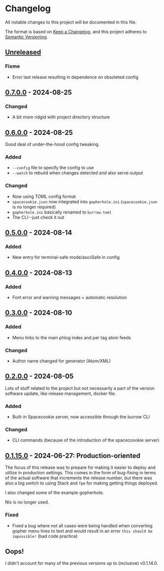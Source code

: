# Changelog

All notable changes to this project will be documented in this file.

The format is based on [Keep a Changelog](https://keepachangelog.com/en/1.0.0/),
and this project adheres to [Semantic Versioning](https://semver.org/spec/v2.0.0.html).

## [Unreleased]

### Fixme

* Error last release resulting in dependence on obsoleted config

## [0.7.0.0] - 2024-08-25

### Changed

* A bit more ridgid with project directory structure

## [0.6.0.0] - 2024-08-25

Good deal of under-the-hood config tweaking.

### Added

* `--config` file to specify the config to use
* `--watch` to rebuild when changes detected and also serve output

### Changed

* Now using TOML config format
* `spacecookie.json` now integrated into `gopherhole.ini` (`spacecookie.json` is no longer required)
* `gopherhole.ini` basically renamed to `burrow.toml`
* The CLI--just check it out

## [0.5.0.0] - 2024-08-14

### Added

* New entry for terminal-safe mode/asciiSafe in config

## [0.4.0.0] - 2024-08-13

### Added

* Font error and warning messages + automatic resolution

## [0.3.0.0] - 2024-08-10

### Added

* Menu links to the main phlog index and per tag atom feeds

### Changed

* Author name changed for generator (Atom/XML)

## [0.2.0.0] - 2024-08-05

Lots of stuff related to the project but not necessarily a part of the version software
update, like release management, docker file.

### Added

* Built-in Spacecookie server, now accessible through the burrow CLI

### Changed

* CLI commands (because of the introduction of the spacecoookie server)

## [0.1.15.0] - 2024-06-27: Production-oriented

The focus of this release was to prepare for making it easier to deploy and utilize in
production settings. This comes in the form of bug-fixing in terms of the actual software
that increments the release number, but there was also a big switch to using Stack and
`fpm` for making getting things deployed.

I also changed some of the example gopherhole.

Nix is no longer used.

### Fixed

* Fixed a bug where not all cases were being handled when converting gopher menu lines to
  text and would result in an error `this should be impossible!` (bad code practice)

## Oops!

I didn't account for many of the previous versions up to (inclusive) v0.1.14.0.

[unreleased]: https://github.com/someodd/burrow/compare/v0.7.0.0...HEAD
[0.7.0.0]: https://github.com/someodd/burrow/compare/v0.6.0.0...v0.7.0.0
[0.6.0.0]: https://github.com/someodd/burrow/compare/v0.5.0.0...v0.6.0.0
[0.5.0.0]: https://github.com/someodd/burrow/compare/v0.4.0.0...v0.5.0.0
[0.4.0.0]: https://github.com/someodd/burrow/compare/v0.3.0.0...v0.4.0.0
[0.3.0.0]: https://github.com/someodd/burrow/compare/v0.2.0.0...v0.3.0.0
[0.2.0.0]: https://github.com/someodd/burrow/compare/v0.1.15.0...v0.2.0.0
[0.1.15.0]: https://github.com/someodd/burrow/release/v0.1.0.0

